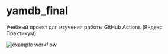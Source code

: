 # yamdb_final
Учебный проект для изучения работы GitHub Actions (Яндекс Практикум)

![example workflow](https://github.com/TatianaVKim/yamdb_final/actions/workflows/main.yml/badge.svg?event=push)